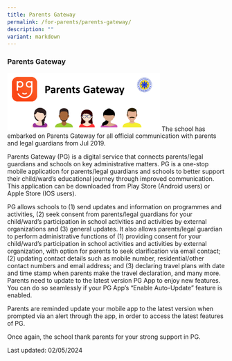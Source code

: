 ```yaml
---
title: Parents Gateway
permalink: /for-parents/parents-gateway/
description: ""
variant: markdown
---
```

### Parents Gateway

<img src="/images/Parents_Gateway.png" style="width:70%">
The school has embarked on Parents Gateway for all official communication with parents and legal guardians from Jul 2019.

Parents Gateway (PG) is a digital service that connects parents/legal guardians and schools on key administrative matters. PG is a one-stop mobile application for parents/legal guardians and schools to better support their child/ward’s educational journey through improved communication. This application can be downloaded from Play Store (Android users) or Apple Store (IOS users).

PG allows schools to (1) send updates and information on programmes and activities, (2) seek consent from parents/legal guardians for your child/ward’s participation in school activities and activities by external organizations and (3) general updates. It also allows parents/legal guardian to perform administrative functions of (1) providing consent for your child/ward’s participation in school activities and activities by external organization, with option for parents to seek clarification via email contact; (2) updating contact details such as mobile number, residential/other contact numbers and email address; and (3) declaring travel plans with date and time stamp when parents make the travel declaration, and many more. Parents need to update to the latest version PG App to enjoy new features. You can do so seamlessly if your PG App’s “Enable Auto-Update” feature is enabled.

  

Parents are reminded update your mobile app to the latest version when prompted via an alert through the app, in order to access the latest features of PG.  

Once again, the school thank parents for your strong support in PG.

Last updated: 02/05/2024